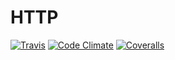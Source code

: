 # HTTP

[![Travis](https://img.shields.io/travis/sebastianthiel/HTTP.svg?style=flat-square)](https://travis-ci.org/sebastianthiel/HTTP)
[![Code Climate](https://img.shields.io/codeclimate/github/sebastianthiel/HTTP.svg?style=flat-square)](https://codeclimate.com/github/sebastianthiel/HTTP)
[![Coveralls](https://img.shields.io/coveralls/sebastianthiel/HTTP.svg?style=flat-square)](https://coveralls.io/github/sebastianthiel/HTTP?branch=master)